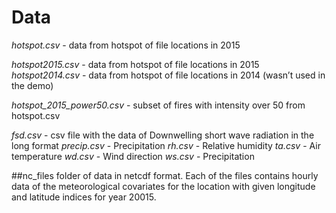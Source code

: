# Data

*hotspot.csv* - data from hotspot of file locations in 2015

*hotspot2015.csv* - data from hotspot of file locations in 2015
*hotspot2014.csv* - data from hotspot of file locations in 2014 (wasn’t used in the demo)

*hotspot_2015_power50.csv* - subset of fires with intensity over 50 from hotspot.csv

*fsd.csv* - csv file with the data of Downwelling short wave radiation in the long format
*precip.csv* - Precipitation
*rh.csv* - Relative humidity
*ta.csv* - Air temperature
*wd.csv* - Wind direction
*ws.csv* - Precipitation



##nc_files
folder of data in netcdf format. Each of the files contains hourly data of the meteorological covariates for the location with given longitude and latitude indices for year 20015.

